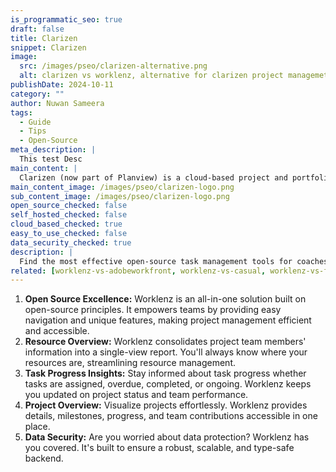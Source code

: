 ```yaml
---
is_programmatic_seo: true
draft: false
title: Clarizen
snippet: Clarizen
image:
  src: /images/pseo/clarizen-alternative.png
  alt: clarizen vs worklenz, alternative for clarizen project managemet tool, task management, resource management, productivity
publishDate: 2024-10-11
category: ""
author: Nuwan Sameera
tags:
  - Guide
  - Tips
  - Open-Source
meta_description: |
  This test Desc
main_content: |
  Clarizen (now part of Planview) is a cloud-based project and portfolio management solution designed to help enterprises manage complex projects and resources effectively. It offers tools for task management, resource allocation, financial planning, and real-time collaboration. Clarizen is tailored for large organizations seeking advanced reporting and workflow automation.
main_content_image: /images/pseo/clarizen-logo.png
sub_content_image: /images/pseo/clarizen-logo.png
open_source_checked: false
self_hosted_checked: false
cloud_based_checked: true
easy_to_use_checked: false
data_security_checked: true
description: |
  Find the most effective open-source task management tools for coaches on our platform. Simplify your coaching tasks and boost productivity with these tools.
related: [worklenz-vs-adobeworkfront, worklenz-vs-casual, worklenz-vs-forecast, worklenz-vs-teamwork]
---
```

1. **Open Source Excellence:** Worklenz is an all-in-one solution built on open-source principles. It empowers teams by providing easy navigation and unique features, making project management efficient and accessible.
2. **Resource Overview:** Worklenz consolidates project team members' information into a single-view report. You'll always know where your resources are, streamlining resource management.
3. **Task Progress Insights:** Stay informed about task progress whether tasks are assigned, overdue, completed, or ongoing. Worklenz keeps you updated on project status and team performance.
4. **Project Overview:** Visualize projects effortlessly. Worklenz provides details, milestones, progress, and team contributions accessible in one place.
5. **Data Security:** Are you worried about data protection? Worklenz has you covered. It's built to ensure a robust, scalable, and type-safe backend.
